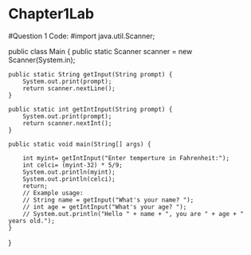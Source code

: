 # Chapter1Lab
#Question 1 Code:
#import java.util.Scanner;

public class Main {
    public static Scanner scanner = new Scanner(System.in);

    public static String getInput(String prompt) {
        System.out.print(prompt);
        return scanner.nextLine();
    }

    public static int getIntInput(String prompt) {
        System.out.print(prompt);
        return scanner.nextInt();
    }

    public static void main(String[] args) {

        int myint= getIntInput("Enter temperture in Fahrenheit:");
        int celci= (myint-32) * 5/9;
        System.out.println(myint);
        System.out.println(celci);
        return;
        // Example usage:
        // String name = getInput("What's your name? ");
        // int age = getIntInput("What's your age? ");
        // System.out.println("Hello " + name + ", you are " + age + " years old.");
    }
}
